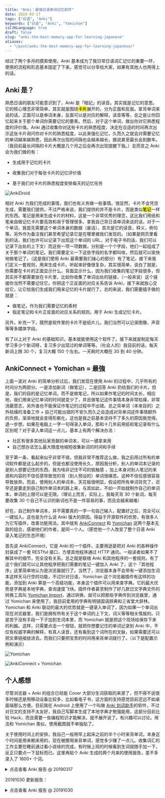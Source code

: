 ```yaml
---
title: "Anki：最强日语单词记忆软件"
date: 2019-03-17
tags: ["日语", "Anki"]
keywords: ["日语", "Anki", "Yomichan"]
isCJKLanguage: true
draft: false
slug: "anki-the-best-memory-app-for-learning-japanese"
aliases:
  - "/post/anki-the-best-memory-app-for-learning-japanese/"
---
```


经过了两个多月的摸索使用，Anki 基本成为了我日常日语词汇记忆的重要一环，使用的流程和形态基本固定了下来，感觉可以分享给大家，如果有其他人也用得上的话。

## Anki 是？

熟悉日语的朋友可能意识到了，Anki 是「暗記」的读音。其实就是记忆的意思。它的核心理念非常简单，其实就是围绕<mark>卡片</mark>展开的，分为正面和反面。拿背单词来说的话，正面可以是单词本身，反面可以是对应的解释，读音等等，总之是让你回忆起来关于那个单词你需要记忆的要素。然后，对于这个单词，做出你对它熟悉程度的评价值。Anki 通过收集你对这些卡片的熟悉程度，决定在合适的时间再次出示这张卡片询问你对卡片的熟悉程度，以此来强化记忆，久而久之就会对需要记忆的单词越来越熟悉，因此再次出现的间隔也会越来越长，据说甚至最长会到数年。（我目前最长间隔的卡片大概是几个月之后会再次出现提醒下我。）总而言之 Anki 会为我们做的有：

- 生成用于记忆的卡片

- 收集我们对于每张卡片的记忆评价值

- 基于我们对卡片的熟悉程度安排每天的记忆任务

  <!--more-->

![AnkiDroid](anki-android.png)

相对 Anki 为我们完成的事情，我们也有义务做一些事情。很显然，卡片不会凭空生成，需要我们提供。不过严格来说，我们提供的并不是卡片，而是类似<mark>笔记</mark>一样的东西。笔记是用来生成卡片的材料，这是一个非常优秀的理念，这比我们用纸和笔亲自做记忆卡片要高效和易于管理很多。拿我自己背日语单词来说的话，对于一个单词，我首先需要这个单词本身的数据（废话），其次是它的读音，释义，例句等。另外作为备注我们甚至希望记录它是在哪里被我们发现的。（如果是网页里看到的话，我们也许可以记录下出现这个单词的 URL，对于电子书的话，我们可以记录下出处的上下文）而这些一项一项数据，分别是一个个字段，他们一起组成了关于那个单词的笔记。我们需要定义一下这些字段的名字都叫啥，然后就可以愉快地做笔记了。（这是我们使用 Anki 最需要我们操心的部分）有了笔记，接下来我们定义一套规则，用来生成卡片。听起来好像很复杂，其实很简单，说白了就是，你需要在卡片的正面显示什么，背面显示什么，因为我们收集的笔记字段很多，但其实并不都需要放在卡片里，比如你收集了单词出处的链接，（一般来说）这个链接你当然不需要记住它。你把这个正反面的对应关系告诉 Anki，接下来就放心交给它，让它给我们生成我们用来记忆的卡片就行了。总的来说，我们需要插手做的就是：

- 做笔记，作为我们需要记忆的素材
- 指定笔记和卡片正反面的对应关系的规则，用于 Anki 生成记忆卡片。

另外，补充一下，既然是软件里的卡片不是纸片儿，我们当然可以记录图像、声音等等多媒体字段。

有了以上对于 Anki 的基础知识，基本就能使用这个软件了。接下来就是制定每天学习多少个新词呀，复习多少出现过的单词等等。（社会人的）我目前的话，每天新词上限 30 个，复习大概 150 个左右。一天耗时大概在 30 到 40 分钟。

## AnkiConnect + Yomichan = 最強

上面一波对 Anki 的简单分析过后，我们发现在使用 Anki 的过程中，几乎所有的时间分为两部分。一是添加新词（做笔记），二是回答 Anki 扔给我们的卡片。但是，我们的目的是记忆单词，而不是做笔记，所以如果作笔记的时间太长，相应地，我们用来记忆单词的时间就变少了，并且做笔记这件事情本身非常枯燥，非常消磨意志，另外谁也不能保证作笔记的过程中不出错。总之背单词（本来目的）之外枯燥的准备工作 + 自己可能出错的不安久而久之会造成对背单词这件事情额外的负担，渐渐地就会变得形骸化，这也是我之前基本坚持不了多久的原因我觉得。退一步想，如果在电脑上一字一句得录入单词，那和十几年前用纸和笔记录有什么区别呢？对于录入单词这一点儿，基本上有两个解决办法：

- 社区有很多其他玩家贡献的单词本，可以一键拿来用
- 自己想办法怎么最大限度地缩短收集新词的时间和手续

至于第一条，看起来似乎非常不错，但我非常不推荐这么做，我之前用过所有的单词软件都是这么起步的，但是也都没使用长久，原因我分析，别人的单词本记录的是别人想要记住的东西，我为啥非记住不可的抵触感 ，加上本身对别人笔记的来源和内容的不信任感导致觉的背（别人预设的）单词很痛苦。这种不信任感很容易导致放弃。而且，使用别人的单词本，天花板很明显，假设把所有单词背完了，迟早还是要走到自己制作单词本的路上来，与其如此，不如一开始就制作自己的单词本，单词的上限可以是无限。（理论上而言，实际上，我每天背 30 个新词，每天要收集 30 个自己不认识的新词也不是一件容易的事，而且会越来越难）

好在，自己制作单词本，并不需要真的一字一句自己输入，配置好之后，完全可以一键加入。这也是为什么说 Anki 强大的原因。得益于开源软件的优势，有很多人为它写插件，改善功能用法。其中就有 [AnkiConnect](https://foosoft.net/projects/anki-connect/) 和 [Yomichan](https://foosoft.net/projects/yomichan/) 这两个基本无敌的组合，感谢他们的作者，是同一个人。（感觉他一个人改变了整个日语 Anki 录入笔记的生态环境）

首先说 AnkiConnect，它是 Anki 的一个插件，主要用途是把对 Anki 的各种操作封装成了一套 RESTful 接口，方便其他程序通过 HTTP 通讯。一般读者如果不了解其中的细节，完全没有关系，总之就是联络 Anki 和其他程序的一套规则，有了这个我们就可以让其他程序把我们需要的笔记一键加入 Anki 了，这个「其他程序」这里简单地认为是浏览器就行了。当然了，浏览器本身不会带有一键添加生词本这样天马行空的功能，不过针对日语，Yomichan 这个浏览器插件有这样的功能，添加到 Anki 算是一个高级功能，本身这个插件可以用来查字典。它的最大优势是字典是本地字典，查询速度飞快。插件作者甚至制作了好几款日文字典文件的转换工具叫 [Yomichan Import](https://foosoft.net/projects/yomichan-import/)，通过转换，就可以把那些字典传到浏览器里，通过 Yomichan 来使用了。我目前爱用的字典有明镜国语辞典和三省堂大辞林。Yomichan 和 Anki 联动的最大的优势就是一键录入单词了，因为如果一个单词出现在浏览器里，我们是拥有所有关于这个单词的上下文，词义等等相关情报的。只是苦于没有手段一下子加到生词本里，而 Yomichan 就是把这个现场给保存下来的利器。这样，只需要点击一个按钮，就把你想要记住的单词记录到 Anki 中，不仅有权威字典的解释，有真人读音，还有看到这个词所在的文脉，如果需要还可以把文章链接放进去。而我们只要把宝贵的时间用来背单词就行了。（以下是配置示例和演示）

![Yomichan](yomichan.png)

![AnkiConnect + Yomichan](yomichan_demo.gif)

## 个人感想

尽管浏览器 + Anki 的组合已经能 Cover 大部分生词获取的来源了，但不得不说很多时候还是用移动设备比较多，比如看电子书，这方面的支持感觉目前还远不如桌面端那么方便。目前我在 Android 上使用了一个叫做 [Anki 划词助手](https://www.coolapk.com/apk/com.mmjang.ankihelper)的软件，不过对日文的支持不太友好，我自己写脚本生成了本地字典才勉强能用，这部分目前比较 Hack，而且需要一些编程知识才能解决，就不展开说了。有兴趣可以讨论。用法和 Yomichan 类似，使用截图就不单独贴了。

关于使用时间上的安排，我自己一般用早上起床之前的半个小时来背单词，本身这个时间是用来赖床用的，现在被挪用来背单词，感觉多少赚了一点儿。收集词汇的工作主要在睡前通过看小说啥的完成，有时候上班的时候看到生词就随手加一下，反正只要点一下鼠标而已。这里再贴个 Anki 生成的两个月来的使用报告，差不多录入了 1600+ 个词。

<details>
<summary> 点击查看 Anki 报告 @ 20190317 </summary>

![Anki Report](anki_report_20190317.jpg)

</details>

20191030 更新报告：

<details>
<summary> 点击查看 Anki 报告 @ 20191030 </summary>

![Anki Report @ 20191030](anki_report_20191030.jpg)

</details>
